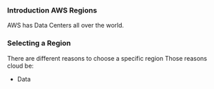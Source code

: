 
### Introduction AWS Regions

AWS has Data Centers all over the world.

### Selecting a Region

There are different reasons to choose a specific region
Those reasons cloud be: 
- Data 
